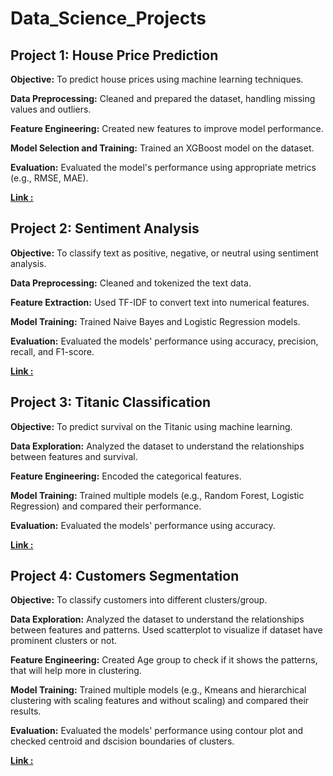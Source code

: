 
# Data_Science_Projects

## Project 1: House Price Prediction

**Objective:**  To predict house prices using machine learning techniques.

**Data Preprocessing:** Cleaned and prepared the dataset, handling missing values and outliers.

**Feature Engineering:** Created new features to improve model performance.

**Model Selection and Training:** Trained an XGBoost model on the dataset.

**Evaluation:** Evaluated the model's performance using appropriate metrics (e.g., RMSE, MAE).

**[Link :](https://github.com/syedasonianaz/Data_Science_Projects/blob/main/house_price_prediction.ipynb)**

## Project 2: Sentiment Analysis
**Objective:** To classify text as positive, negative, or neutral using sentiment analysis.

**Data Preprocessing:** Cleaned and tokenized the text data.

**Feature Extraction:** Used TF-IDF to convert text into numerical features.

**Model Training:** Trained Naive Bayes and Logistic Regression models.

**Evaluation:** Evaluated the models' performance using accuracy, precision, recall, and F1-score.

**[Link :](https://github.com/syedasonianaz/Data_Science_Projects/blob/main/sentiment_analysis.ipynb)**

## Project 3: Titanic Classification
**Objective:** To predict survival on the Titanic using machine learning.

**Data Exploration:** Analyzed the dataset to understand the relationships between features and survival.

**Feature Engineering:** Encoded the categorical features.

**Model Training:** Trained multiple models (e.g., Random Forest, Logistic Regression) and compared their performance.

**Evaluation:** Evaluated the models' performance using accuracy.

**[Link :](https://github.com/syedasonianaz/Data_Science_Projects/blob/main/titanic.ipynb)**

## Project 4: Customers Segmentation
**Objective:** To classify customers into different clusters/group.

**Data Exploration:** Analyzed the dataset to understand the relationships between features and patterns. Used scatterplot to visualize if dataset have prominent clusters or not.

**Feature Engineering:** Created Age group to check if it shows the patterns, that will help more in clustering.

**Model Training:** Trained multiple models (e.g., Kmeans and hierarchical clustering with scaling features and without scaling) and compared their results.

**Evaluation:** Evaluated the models' performance using contour plot and checked centroid and dscision boundaries of clusters.

**[Link :](https://github.com/syedasonianaz/Data_Science_Projects/blob/main/customers_segmentation_clustering.ipynb)**
